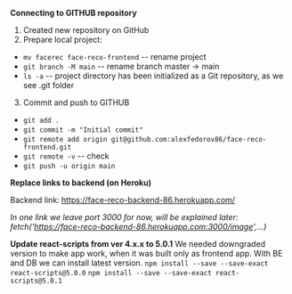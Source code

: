 **Connecting to GITHUB repository**

1. Created new repository on GitHub
2. Prepare local project:
- `mv facerec face-reco-frontend` -- rename project
- `git branch -M main` -- rename branch master -> main
- `ls -a` -- project directory has been initialized as a Git repository, as we see .git folder
3. Commit and push to GITHUB
- `git add .`
- `git commit -m "Initial commit"`
- `git remote add origin git@github.com:alexfedorov86/face-reco-frontend.git`
- `git remote -v` -- check
- `git push -u origin main`

**Replace links to backend (on Heroku)**

Backend link: https://face-reco-backend-86.herokuapp.com/

_In one link we leave port 3000 for now, will be explained later:_
  _fetch('https://face-reco-backend-86.herokuapp.com:3000/image',...)_


**Update react-scripts from ver 4.x.x to 5.0.1**
We needed downgraded version to make app work, when it was built only as frontend app.
With BE and DB we can install latest version.
`npm install --save --save-exact react-scripts@5.0.0`
`npm install --save --save-exact react-scripts@5.0.1`

